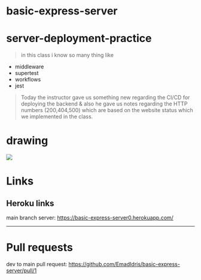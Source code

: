 # basic-express-server
# server-deployment-practice

> in this class i know so many thing like 

+ middleware
+ supertest
+ workflows
+ jest

> Today the instructor gave us something new regarding the CI/CD for deploying the backend & also he gave us notes regarding the HTTP numbers (200,404,500) which are based on the website status which we implemented in the class.

 # drawing
 
 ![](https://github.com/LTUC/amman-javascript-401d13/blob/main/class-01b/whiteboard/ci-cd-tdd.png?raw=true)

# Links
## Heroku links
main branch server: https://basic-express-server0.herokuapp.com/

***

# Pull requests
dev to main pull request: https://github.com/EmadIdris/basic-express-server/pull/1
